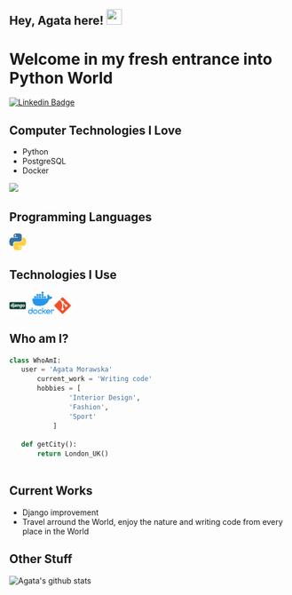 ## Hey, Agata here!  <img src="https://media.giphy.com/media/hvRJCLFzcasrR4ia7z/giphy.gif" width="28px" height="28px">

<h1>Welcome in my fresh entrance into Python World</h1> 


[![Linkedin Badge](https://img.shields.io/badge/agata-morawska-blue?style=flat-square&logo=Linkedin&logoColor=white&link=https://www.linkedin.com/in/agata-morawska)](https://www.linkedin.com/in/agata-morawska-946379264/)

## Computer Technologies I Love
* Python
* PostgreSQL
* Docker

<img src = "https://github-readme-stats.vercel.app/api/top-langs/?username=Zaagadka&layout=compact">

## Programming Languages
<img src = 'https://github.com/Zaagadka/Zaagadka/blob/main/images/python.png' width='30'/>
 
 ## Technologies I Use
 <img src = 'https://github.com/Zaagadka/Zaagadka/blob/main/images/django.svg' width='30'/>  <img src = 'https://github.com/Zaagadka/Zaagadka/blob/main/images/docker.png' height='40'/><img src = 'https://github.com/Zaagadka/Zaagadka/blob/main/images/git.svg' width='30'/>
 
 ## Who am I?
 ```python
 class WhoAmI:
 	user = 'Agata Morawska'
		current_work = 'Writing code'
		hobbies = [
				'Interior Design',
				'Fashion',
				'Sport'
			]
	
	def getCity():
		return London_UK()
	
 ```
 
## Current Works
 * Django improvement
 * Travel arround the World, enjoy the nature and writing code from every place in the World
 
## Other Stuff


![Agata's github stats](https://github-readme-stats.vercel.app/api?username=Zaagadka&show_icons=true&hide=[%22issues%22])
 
 
